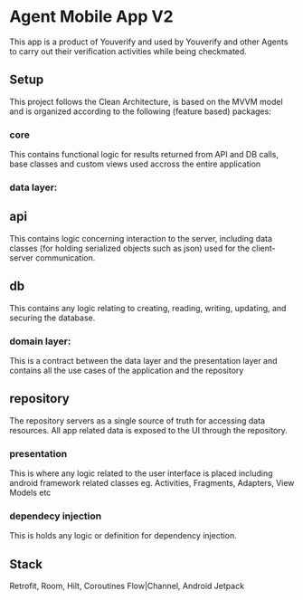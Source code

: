 # Agent Mobile App V2

This app is a product of Youverify and used by Youverify and other Agents to carry out their verification activities while being checkmated.

## Setup
This project follows the Clean Architecture, is based on the MVVM model and is organized according to the following (feature based) packages: 

### core
This contains functional logic for results returned from API and DB calls, base classes and custom views used accross the entire application

### data layer:
## api
This contains logic concerning interaction to the server, including data classes (for holding serialized objects such as json) used for the client-server communication. 

## db
This contains any logic relating to creating, reading, writing, updating, and securing the database.

### domain layer:
This is a contract between the data layer and the presentation layer and contains all the use cases of the application and the repository

## repository
The repository servers as a single source of truth for accessing data resources. All app related data is exposed to the UI through the repository.

### presentation
This is where any logic related to the user interface is placed including android framework related classes eg. Activities, Fragments, Adapters, View Models etc

### dependecy injection
This is holds any logic or definition for dependency injection.


## Stack
Retrofit, Room, Hilt, Coroutines Flow|Channel, Android Jetpack
